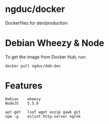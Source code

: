 # ngduc/docker
Dockerfiles for dev/production

# Debian Wheezy & Node
To get the image from Docker Hub, run:
```
docker pull ngduc/deb-dev
```

# Features
```
Debian    wheezy
NodeJS    5.5.0

apt-get   lsof wget unzip gawk git
npm -g    eslint http-server ngrok
```